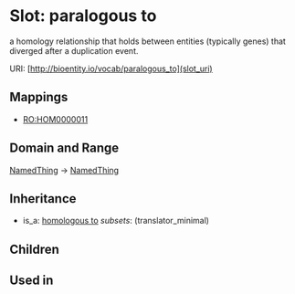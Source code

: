 # Slot: paralogous to


a homology relationship that holds between entities (typically genes) that diverged after a duplication event.

URI: [http://bioentity.io/vocab/paralogous_to](slot_uri)
## Mappings

 * [RO:HOM0000011](http://purl.obolibrary.org/obo/RO_HOM0000011)
## Domain and Range

[NamedThing](NamedThing.md) -> [NamedThing](NamedThing.md)
## Inheritance

 *  is_a: [homologous to](homologous_to.md) *subsets*: (translator_minimal)
## Children

## Used in

